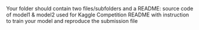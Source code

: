 Your folder should contain two files/subfolders and a README: 
    source code of model1 & model2 used for Kaggle Competition
    README with instruction to train your model and reproduce the submission file